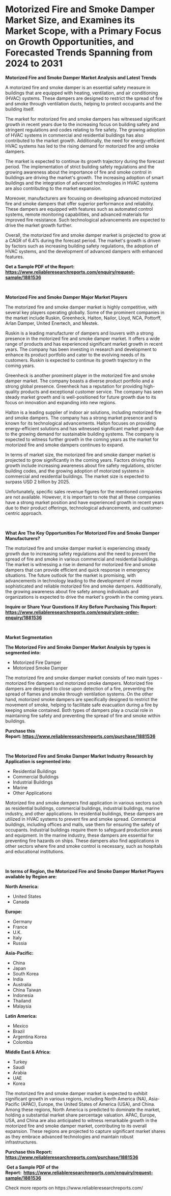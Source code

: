 <p><h1>Motorized Fire and Smoke Damper Market Size, and Examines its Market Scope, with a Primary Focus on Growth Opportunities, and Forecasted Trends Spanning from 2024 to 2031</h1></p><p><strong>Motorized Fire and Smoke Damper Market Analysis and Latest Trends</strong></p>
<p><p>A motorized fire and smoke damper is an essential safety measure in buildings that are equipped with heating, ventilation, and air conditioning (HVAC) systems. These dampers are designed to restrict the spread of fire and smoke through ventilation ducts, helping to protect occupants and the building itself.</p><p>The market for motorized fire and smoke dampers has witnessed significant growth in recent years due to the increasing focus on building safety and stringent regulations and codes relating to fire safety. The growing adoption of HVAC systems in commercial and residential buildings has also contributed to the market growth. Additionally, the need for energy-efficient HVAC systems has led to the rising demand for motorized fire and smoke dampers.</p><p>The market is expected to continue its growth trajectory during the forecast period. The implementation of strict building safety regulations and the growing awareness about the importance of fire and smoke control in buildings are driving the market's growth. The increasing adoption of smart buildings and the integration of advanced technologies in HVAC systems are also contributing to the market expansion.</p><p>Moreover, manufacturers are focusing on developing advanced motorized fire and smoke dampers that offer superior performance and reliability. These dampers are equipped with features such as automated control systems, remote monitoring capabilities, and advanced materials for improved fire resistance. Such technological advancements are expected to drive the market growth further.</p><p>Overall, the motorized fire and smoke damper market is projected to grow at a CAGR of 6.4% during the forecast period. The market's growth is driven by factors such as increasing building safety regulations, the adoption of HVAC systems, and the development of advanced dampers with enhanced features.</p></p>
<p><strong>Get a Sample PDF of the Report:&nbsp; <a href="https://www.reliableresearchreports.com/enquiry/request-sample/1881536">https://www.reliableresearchreports.com/enquiry/request-sample/1881536</a></strong></p>
<p>&nbsp;</p>
<p><strong>Motorized Fire and Smoke Damper Major Market Players</strong></p>
<p><p>The motorized fire and smoke damper market is highly competitive, with several key players operating globally. Some of the prominent companies in the market include Ruskin, Greenheck, Halton, Nailor, Lloyd, NCA, Pottorff, Arlan Damper, United Enertech, and Mestek. </p><p>Ruskin is a leading manufacturer of dampers and louvers with a strong presence in the motorized fire and smoke damper market. It offers a wide range of products and has experienced significant market growth in recent years. The company has been investing in research and development to enhance its product portfolio and cater to the evolving needs of its customers. Ruskin is expected to continue its growth trajectory in the coming years.</p><p>Greenheck is another prominent player in the motorized fire and smoke damper market. The company boasts a diverse product portfolio and a strong global presence. Greenheck has a reputation for providing high-quality products and exceptional customer service. The company has seen steady market growth and is well-positioned for future growth due to its focus on innovation and expanding into new regions.</p><p>Halton is a leading supplier of indoor air solutions, including motorized fire and smoke dampers. The company has a strong market presence and is known for its technological advancements. Halton focuses on providing energy-efficient solutions and has witnessed significant market growth due to the growing demand for sustainable building systems. The company is expected to witness further growth in the coming years as the market for motorized fire and smoke dampers continues to expand.</p><p>In terms of market size, the motorized fire and smoke damper market is projected to grow significantly in the coming years. Factors driving this growth include increasing awareness about fire safety regulations, stricter building codes, and the growing adoption of motorized systems in commercial and residential buildings. The market size is expected to surpass USD 2 billion by 2025.</p><p>Unfortunately, specific sales revenue figures for the mentioned companies are not available. However, it is important to note that all these companies have a strong market position and have experienced growth in recent years due to their product offerings, technological advancements, and customer-centric approach.</p></p>
<p>&nbsp;</p>
<p><strong>What Are The Key Opportunities For Motorized Fire and Smoke Damper Manufacturers?</strong></p>
<p><p>The motorized fire and smoke damper market is experiencing steady growth due to increasing safety regulations and the need to prevent the spread of fire and smoke in various commercial and residential buildings. The market is witnessing a rise in demand for motorized fire and smoke dampers that can provide efficient and quick response in emergency situations. The future outlook for the market is promising, with advancements in technology leading to the development of more sophisticated and reliable motorized fire and smoke dampers. Additionally, the growing awareness about fire safety among individuals and organizations is expected to drive the market's growth in the coming years.</p></p>
<p><strong>Inquire or Share Your Questions If Any Before Purchasing This Report: <a href="https://www.reliableresearchreports.com/enquiry/pre-order-enquiry/1881536">https://www.reliableresearchreports.com/enquiry/pre-order-enquiry/1881536</a></strong></p>
<p>&nbsp;</p>
<p><strong>Market Segmentation</strong></p>
<p><strong>The Motorized Fire and Smoke Damper Market Analysis by types is segmented into:</strong></p>
<p><ul><li>Motorized Fire Damper</li><li>Motorized Smoke Damper</li></ul></p>
<p><p>The motorized fire and smoke damper market consists of two main types - motorized fire dampers and motorized smoke dampers. Motorized fire dampers are designed to close upon detection of a fire, preventing the spread of flames and smoke through ventilation systems. On the other hand, motorized smoke dampers are specifically designed to restrict the movement of smoke, helping to facilitate safe evacuation during a fire by keeping smoke contained. Both types of dampers play a crucial role in maintaining fire safety and preventing the spread of fire and smoke within buildings.</p></p>
<p><strong>Purchase this Report:&nbsp;<a href="https://www.reliableresearchreports.com/purchase/1881536">https://www.reliableresearchreports.com/purchase/1881536</a></strong></p>
<p>&nbsp;</p>
<p><strong>The Motorized Fire and Smoke Damper Market Industry Research by Application is segmented into:</strong></p>
<p><ul><li>Residential Buildings</li><li>Commercial Buildings</li><li>Industrial Buildings</li><li>Marine</li><li>Other Applications</li></ul></p>
<p><p>Motorized fire and smoke dampers find application in various sectors such as residential buildings, commercial buildings, industrial buildings, marine industry, and other applications. In residential buildings, these dampers are utilized in HVAC systems to prevent fire and smoke spread. Commercial buildings, including offices and malls, use them for ensuring the safety of occupants. Industrial buildings require them to safeguard production areas and equipment. In the marine industry, these dampers are essential for preventing fire hazards on ships. These dampers also find applications in other sectors where fire and smoke control is necessary, such as hospitals and educational institutions.</p></p>
<p>&nbsp;</p>
<p><strong>In terms of Region, the Motorized Fire and Smoke Damper Market Players available by Region are:</strong></p>
<p>
    <p> <strong> North America: </strong>
        <ul>
            <li>United States</li>
            <li>Canada</li>
        </ul>
        </p> 
    <p> <strong> Europe: </strong>
        <ul>
            <li>Germany</li>
            <li>France</li>
            <li>U.K.</li>
            <li>Italy</li>
            <li>Russia</li>
        </ul>
        </p> 
    <p> <strong> Asia-Pacific: </strong>
        <ul>
            <li>China</li>
            <li>Japan</li>
            <li>South Korea</li>
            <li>India</li>
            <li>Australia</li>
            <li>China Taiwan</li>
            <li>Indonesia</li>
            <li>Thailand</li>
            <li>Malaysia</li>
        </ul>
        </p> 
    <p> <strong> Latin America: </strong>
        <ul>
            <li>Mexico</li>
            <li>Brazil</li>
            <li>Argentina Korea</li>
            <li>Colombia</li>
        </ul>
        </p> 
    <p> <strong> Middle East & Africa: </strong>
        <ul>
            <li>Turkey</li>
            <li>Saudi</li>
            <li>Arabia</li>
            <li>UAE</li>
            <li>Korea</li>
        </ul>
    </p>
    </p>
<p><p>The motorized fire and smoke damper market is expected to exhibit significant growth in various regions, including North America (NA), Asia-Pacific (APAC), Europe, the United States of America (USA), and China. Among these regions, North America is predicted to dominate the market, holding a substantial market share percentage valuation. APAC, Europe, USA, and China are also anticipated to witness remarkable growth in the motorized fire and smoke damper market, contributing to its overall expansion. These regions are projected to capture significant market shares as they embrace advanced technologies and maintain robust infrastructures.</p></p>
<p><strong>Purchase this Report: <a href="https://www.reliableresearchreports.com/purchase/1881536">https://www.reliableresearchreports.com/purchase/1881536</a></strong></p>
<p>&nbsp;<strong>Get a Sample PDF of the Report:&nbsp;&nbsp;<a href="https://www.reliableresearchreports.com/enquiry/request-sample/1881536">https://www.reliableresearchreports.com/enquiry/request-sample/1881536</a></strong></p>
<p><strong></strong></p>
<p>Check more reports on https://www.reliableresearchreports.com/</p>